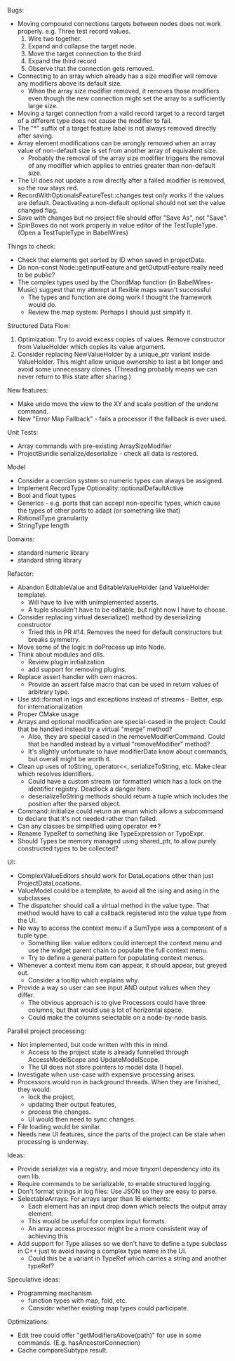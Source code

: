 Bugs:
* Moving compound connections targets between nodes does not work properly.
  e.g. Three test record values. 
  1. Wire two together. 
  1. Expand and collapse the target node.
  1. Move the target connection to the third
  1. Expand the third record
  1. Observe that the connection gets removed.
* Connecting to an array which already has a size modifier will remove any modifiers above its default size.
  * When the array size modifier removed, it removes those modifiers even though the new connection might set the array to a sufficiently large size.
* Moving a target connection from a valid record target to a record target of a different type does not cause the modifier to fail.
* The "*" suffix of a target feature label is not always removed directly after saving.
* Array element modifications can be wrongly removed when an array value of non-default size is set from another array of equivalent size.
  - Probably the removal of the array size modifier triggers the removal of any modifier which applies to entries greater than non-default size.
* The UI does not update a row directly after a failed modifier is removed, so the row stays red.
* RecordWithOptionalsFeatureTest::changes test only works if the values are default. Deactivating a non-default optional should not set the value changed flag.
* Save with changes but no project file should offer "Save As", not "Save".
* SpinBoxes do not work properly in value editor of the TestTupleType. (Open a TestTupleType in BabelWires)

Things to check:
* Check that elements get sorted by ID when saved in projectData.
* Do non-const Node::getInputFeature and getOutputFeature really need to be public?
* The complex types used by the ChordMap function (in BabelWires-Music) suggest that my attempt at flexible maps wasn't successful
  - The types and function are doing work I thought the framework would do.
  - Review the map system: Perhaps I should just simplify it.

Structured Data Flow:
1. Optimization: Try to avoid excess copies of values. Remove constructor from ValueHolder which copies its value argument.
1. Consider replacing NewValueHolder by a unique_ptr variant inside ValueHolder. This might allow unique ownership to last a bit longer and avoid some unnecessary clones. (Threading probably means we can never return to this state after sharing.)

New features:
* Make undo move the view to the XY and scale position of the undone command.
* New "Error Map Fallback" - fails a processor if the fallback is ever used.

Unit Tests:
* Array commands with pre-existing ArraySizeModifier
* ProjectBundle serialize/deserialize - check all data is restored.

Model
* Consider a coercion system so numeric types can always be assigned.
* Implement RecordType Optionality::optionalDefaultActive
* Bool and float types
* Generics - e.g. ports that can accept non-specific types, which cause the types of other ports to adapt (or something like that)
* RationalType granularity
* StringType length

Domains:
* standard numeric library
* standard string library

Refactor:
* Abandon EditableValue and EditableValueHolder (and ValueHolder template).
  - Will have to live with unimplemented asserts.
  - A tuple shouldn't have to be editable, but right now I have to choose.
* Consider replacing virtual deserialize() method by deserializing constructor
  - Tried this in PR #14. Removes the need for default constructors but breaks symmetry.
* Move some of the logic in doProcess up into Node.
* Think about modules and dlls.
  - Review plugin initialization
  - add support for removing plugins.
* Replace assert handler with own macros.
  - Provide an assert false macro that can be used in return values of arbitrary type.
* Use std::format in logs and exceptions instead of streams - Better, esp. for internationalization
* Proper CMake usage
* Arrays and optional modification are special-cased in the project: Could that be handled instead by a virtual "merge" method?
  - Also, they are special cased in the removeModifierCommand. Could that be handled instead by a virtual "removeModifier" method?
  - It's slightly unfortunate to have modifierData know about commands, but overall might be worth it.
* Clean up uses of toString, operator<<, serializeToString, etc. Make clear which resolves identifiers.
  - Could have a custom stream (or formatter) which has a lock on the identifier registry. Deadlock a danger here.
  - deserializeToString methods should return a tuple which includes the position after the parsed object.
* Command::initialize could return an enum which allows a subcommand to declare that it's not needed rather than failed.
* Can any classes be simplified using operator <=>?
* Rename TypeRef to something like TypeExpression or TypoExpr.
* Should Types be memory managed using shared_ptr, to allow purely constructed types to be collected?

UI:
* ComplexValueEditors should work for DataLocations other than just ProjectDataLocations.
* ValueModel could be a template, to avoid all the ising and asing in the subclasses.
* The dispatcher should call a virtual method in the value type. That method would have to call a callback registered into the value type from the UI.
* No way to access the context menu if a SumType was a component of a tuple type.
  - Something like: value editors could intercept the context menu and use the widget parent chain to populate the full context menu.
  - Try to define a general pattern for populating context menus.
* Whenever a context menu item can appear, it should appear, but greyed out.
  - Consider a tooltip which explains why.
* Provide a way so user can see input AND output values when they differ.
  - The obvious approach is to give Processors could have three columns, but that would use a lot of horizontal space.
  - Could make the columns selectable on a node-by-node basis.

Parallel project processing:
* Not implemented, but code written with this in mind.
  - Access to the project state is already funnelled through AccessModelScope and UpdateModelScope.
  - The UI does not store pointers to model data (I hope).
* Investigate when use-case with expensive processing arises.
* Processors would run in background threads. When they are finished, they would:
  - lock the project,
  - updating their output features,
  - process the changes.
  - UI would then need to sync changes.
* File loading would be similar.
* Needs new UI features, since the parts of the project can be stale when processing is underway.

Ideas:
* Provide serializer via a registry, and move tinyxml dependency into its own lib.
* Require commands to be serializable, to enable structured logging.
* Don't format strings in log files: Use JSON so they are easy to parse.
* SelectableArrays: For arrays larger than 16 elements:
  - Each element has an input drop down which selects the output array element.
  - This would be useful for complex input formats.
  - An array access processor might be a more consistent way of achieving this
* Add support for Type aliases so we don't have to define a type subclass in C++ just to avoid having a complex type name in the UI.
  - Could this be a variant in TypeRef which carries a string and another typeRef?

Speculative ideas:
* Programming mechanism
  - function types with map, fold, etc.
  - Consider whether existing map types could participate.

Optimizations:
* Edit tree could offer "getModifiersAbove(path)" for use in some commands. (E.g. hasAncestorConnection)
* Cache compareSubtype result.
